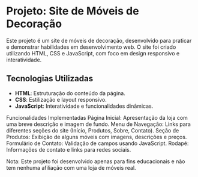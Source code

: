 # Projeto: Site de Móveis de Decoração

Este projeto é um site de móveis de decoração, desenvolvido para praticar e demonstrar habilidades em desenvolvimento web. O site foi criado utilizando HTML, CSS e JavaScript, com foco em design responsivo e interatividade.

## Tecnologias Utilizadas

- **HTML**: Estruturação do conteúdo da página.
- **CSS**: Estilização e layout responsivo.
- **JavaScript**: Interatividade e funcionalidades dinâmicas.

Funcionalidades Implementadas
Página Inicial: Apresentação da loja com uma breve descrição e imagem de fundo.
Menu de Navegação: Links para diferentes seções do site (Início, Produtos, Sobre, Contato).
Seção de Produtos: Exibição de alguns móveis com imagens, descrições e preços.
Formulário de Contato: Validação de campos usando JavaScript.
Rodapé: Informações de contato e links para redes sociais.

Nota: Este projeto foi desenvolvido apenas para fins educacionais e não tem nenhuma afiliação com uma loja de móveis real.

